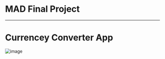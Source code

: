 # MAD Final Project
---
# Currencey Converter App

![image](https://user-images.githubusercontent.com/79392749/175050770-ef300294-54a3-4494-8900-8166eb462ec8.png)



